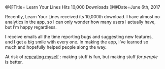 @@Title= Learn Your Lines Hits 10,000 Downloads
@@Date=June 6th, 2017

Recently, Learn Your Lines received its 10,000th download. I have almost no analytics in the app, so I can only wonder how many users I actually have, but I’m happy regardless. 

I receive emails all the time reporting bugs and suggesting new features, and I get a big smile with every one. In making the app, I’ve learned so much and hopefully helped people along the way. 

At risk of [repeating myself](http://www.thecope.net/2016/3/3/downloadnumbers) : making stuff is fun, but making stuff *for people* is better. 